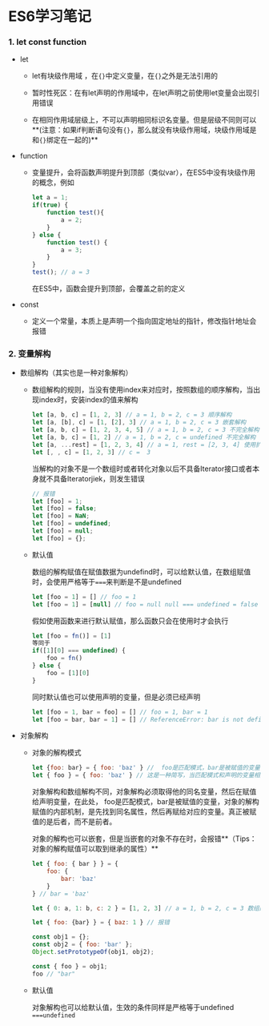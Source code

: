 # ES6学习笔记

### 1. let const function

* let

  * let有块级作用域 ，在`{}`中定义变量，在`{}`之外是无法引用的

  * 暂时性死区：在有let声明的作用域中，在let声明之前使用let变量会出现引用错误
  * 在相同作用域层级上，不可以声明相同标识名变量。但是层级不同则可以**(注意：如果if判断语句没有`{}`，那么就没有块级作用域，块级作用域是和`{}`绑定在一起的)**

* function

  * 变量提升，会将函数声明提升到顶部（类似var），在ES5中没有块级作用的概念，例如

    ````js
    let a = 1;
    if(true) {
        function test(){
            a = 2;
        }
    } else {
        function test() {
            a = 3;
        }
    }
    test(); // a = 3
    ````

    在ES5中，函数会提升到顶部，会覆盖之前的定义

* const
  
  * 定义一个常量，本质上是声明一个指向固定地址的指针，修改指针地址会报错

### 2. 变量解构

* 数组解构（其实也是一种对象解构）

  * 数组解构的规则，当没有使用index来对应时，按照数组的顺序解构，当出现index时，安装index的值来解构

    ```js
    let [a, b, c] = [1, 2, 3] // a = 1, b = 2, c = 3 顺序解构
    let [a, [b], c] = [1, [2], 3] // a = 1, b = 2, c = 3 嵌套解构
    let [a, b, c] = [1, 2, 3, 4, 5] // a = 1, b = 2, c = 3 不完全解构
    let [a, b, c] = [1, 2] // a = 1, b = 2, c = undefined 不完全解构
    let [a, ...rest] = [1, 2, 3, 4] // a = 1, rest = [2, 3, 4] 使用扩展符来进行解构的赋值
    let [, , c] = [1, 2, 3] // c =  3 
    ```

    

    当解构的对象不是一个数组时或者转化对象以后不具备Iterator接口或者本身就不具备Iteratorjiek，则发生错误

    ```js
    // 报错
    let [foo] = 1;
    let [foo] = false;
    let [foo] = NaN;
    let [foo] = undefined;
    let [foo] = null;
    let [foo] = {};
    ```

  * 默认值
  
    数组的解构赋值在赋值数据为undefind时，可以给默认值，在数组赋值时，会使用严格等于`===`来判断是不是undefined
  
    ```js
    let [foo = 1] = [] // foo = 1
    let [foo = 1] = [null] // foo = null null === undefined = false
    ```
  
    假如使用函数来进行默认赋值，那么函数只会在使用时才会执行
  
    ```js
    let [foo = fn()] = [1] 
    等同于
    if([1][0] === undefined) {
        foo = fn()
    } else {
        foo = [1][0]
    }
    ```
  
    同时默认值也可以使用声明的变量，但是必须已经声明
  
    ```js
    let [foo = 1, bar = foo] = [] // foo = 1, bar = 1
    let [foo = bar, bar = 1] = [] // ReferenceError: bar is not defined
    ```
  
    

* 对象解构

  * 对象的解构模式

    ```js
    let {foo: bar} = { foo: 'baz' } //  foo是匹配模式，bar是被赋值的变量
    let { foo } = { foo: 'baz' } // 这是一种简写，当匹配模式和声明的变量相同时，可以简写
    ```

    对象解构和数组解构不同，对象解构必须取得他的同名变量，然后在赋值给声明变量，在此处， foo是匹配模式，bar是被赋值的变量，对象的解构赋值的内部机制，是先找到同名属性，然后再赋给对应的变量。真正被赋值的是后者，而不是前者。

    对象的解构也可以嵌套，但是当嵌套的对象不存在时，会报错**（Tips：对象的解构赋值可以取到继承的属性）**

    ```js
    let { foo: { bar } } = {
        foo: {
            bar: 'baz'
        }
    } // bar = 'baz' 
    
    let { 0: a, 1: b, c: 2 } = [1, 2, 3] // a = 1, b = 2, c = 3 数组的本质还是对象，所以可以使用对象解构
    
    let { foo: {bar} } = { baz: 1 } // 报错
    
    const obj1 = {};
    const obj2 = { foo: 'bar' };
    Object.setPrototypeOf(obj1, obj2);
    
    const { foo } = obj1;
    foo // "bar"
    ```

  * 默认值

    对象解构也可以给默认值，生效的条件同样是严格等于undefined `===undefined`